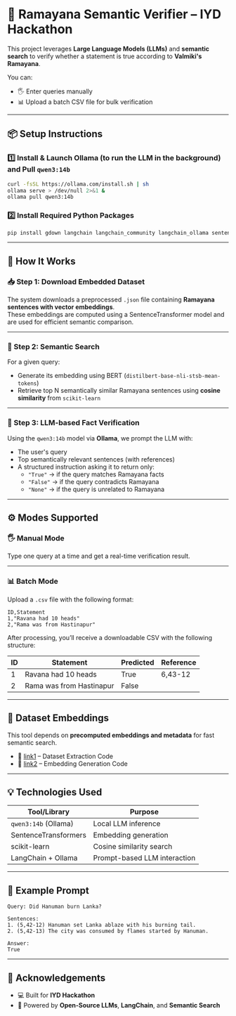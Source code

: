 # 🧠 Ramayana Semantic Verifier – IYD Hackathon

This project leverages **Large Language Models (LLMs)** and **semantic search** to verify whether a statement is true according to **Valmiki's Ramayana**.

You can:
- 🖐️ Enter queries manually
- 📊 Upload a batch CSV file for bulk verification

---

## 📦 Setup Instructions

### 1️⃣ Install & Launch Ollama (to run the LLM in the background) and Pull `qwen3:14b`

```bash
curl -fsSL https://ollama.com/install.sh | sh
ollama serve > /dev/null 2>&1 &
ollama pull qwen3:14b
```

### 2️⃣ Install Required Python Packages

```bash
pip install gdown langchain langchain_community langchain_ollama sentence-transformers scikit-learn
```

---

## 🚀 How It Works

### 📥 Step 1: Download Embedded Dataset

The system downloads a preprocessed `.json` file containing **Ramayana sentences with vector embeddings**.  
These embeddings are computed using a SentenceTransformer model and are used for efficient semantic comparison.

---

### 🧠 Step 2: Semantic Search

For a given query:

- Generate its embedding using BERT (`distilbert-base-nli-stsb-mean-tokens`)
- Retrieve top N semantically similar Ramayana sentences using **cosine similarity** from `scikit-learn`

---

### 🤖 Step 3: LLM-based Fact Verification

Using the `qwen3:14b` model via **Ollama**, we prompt the LLM with:

- The user's query  
- Top semantically relevant sentences (with references)  
- A structured instruction asking it to return only:
  - `"True"` → if the query matches Ramayana facts
  - `"False"` → if the query contradicts Ramayana
  - `"None"` → if the query is unrelated to Ramayana

---

## ⚙️ Modes Supported

### 🖐️ Manual Mode

Type one query at a time and get a real-time verification result.

---

### 📊 Batch Mode

Upload a `.csv` file with the following format:

```csv
ID,Statement
1,"Ravana had 10 heads"
2,"Rama was from Hastinapur"
```

After processing, you’ll receive a downloadable CSV with the following structure:

| ID | Statement                | Predicted | Reference |
|----|--------------------------|-----------|-----------|
| 1  | Ravana had 10 heads      | True      | 6,43-12   |
| 2  | Rama was from Hastinapur | False     |           |

---

## 🔗 Dataset Embeddings

This tool depends on **precomputed embeddings and metadata** for fast semantic search.

- 🧾 [link1](#) – Dataset Extraction Code  
- 🤖 [link2](#) – Embedding Generation Code

---

## 💡 Technologies Used

| Tool/Library           | Purpose                            |
|------------------------|------------------------------------|
| `qwen3:14b` (Ollama)   | Local LLM inference                |
| SentenceTransformers   | Embedding generation               |
| scikit-learn           | Cosine similarity search           |
| LangChain + Ollama     | Prompt-based LLM interaction       |

---

## 🧪 Example Prompt

```
Query: Did Hanuman burn Lanka?

Sentences:
1. (5,42-12) Hanuman set Lanka ablaze with his burning tail.
2. (5,42-13) The city was consumed by flames started by Hanuman.

Answer:
True
```

---

## 🤝 Acknowledgements

- 💻 Built for **IYD Hackathon**
- 🔗 Powered by **Open-Source LLMs**, **LangChain**, and **Semantic Search**
